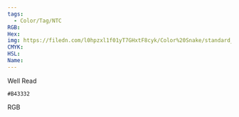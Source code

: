```yaml
---
tags:
  - Color/Tag/NTC
RGB:
Hex:
img: https://filedn.com/l0hpzxl1f01yT7GHxtF8cyk/Color%20Snake/standard_csv_to_svg//B43332.svg
CMYK:
HSL:
Name:
---
```

Well Read
```palette
#B43332
```
RGB
